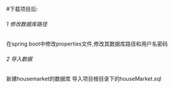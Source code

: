 #下载项目后:
###### 1 修改数据库路径
在spring boot中修改properties文件,修改其数据库路径和用户名密码

###### 2 导入数据
新建housemarket的数据库
导入项目根目录下的houseMarket.sql